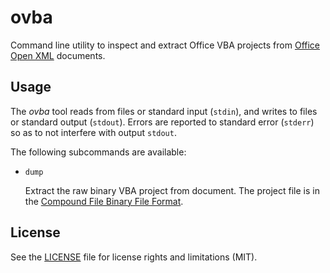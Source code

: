 # ovba

Command line utility to inspect and extract Office VBA projects from [Office Open XML](http://www.ecma-international.org/publications/standards/Ecma-376.htm) documents.

## Usage

The *ovba* tool reads from files or standard input (`stdin`), and writes to files or standard output (`stdout`). Errors are reported to standard error (`stderr`) so as to not interfere with output `stdout`.

The following subcommands are available:

* `dump`

  Extract the raw binary VBA project from document. The project file is in the [Compound File Binary File Format](https://docs.microsoft.com/en-us/openspecs/windows_protocols/ms-cfb/53989ce4-7b05-4f8d-829b-d08d6148375b).

## License

See the [LICENSE](LICENSE) file for license rights and limitations (MIT).
